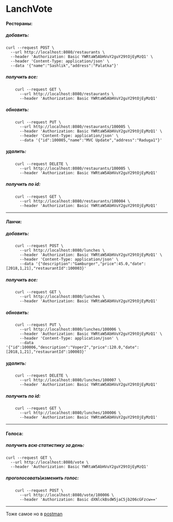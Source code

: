 # LanchVote

#### Рестораны: 


##### добавить:
    curl --request POST \
      --url http://localhost:8080/restaurants \
      --header 'Authorization: Basic YWRtaW5AbHVuY2guY29tOjEyMzQ1' \
      --header 'Content-Type: application/json' \
      --data '{"name":"Sashlik","address":"Palatka"}'

		  
##### получить все:
		curl --request GET \
		  --url http://localhost:8080/restaurants \
		  --header 'Authorization: Basic YWRtaW5AbHVuY2guY29tOjEyMzQ1'

##### обновить:
		curl --request PUT \
		  --url http://localhost:8080/restaurants/100005 \
		  --header 'Authorization: Basic YWRtaW5AbHVuY2guY29tOjEyMzQ1' \
		  --header 'Content-Type: application/json' \
		  --data '{"id":100005,"name":"MVC Update","address":"Raduga1"}'

##### удалить:
		curl --request DELETE \
		  --url http://localhost:8080/restaurants/100005 \
		  --header 'Authorization: Basic YWRtaW5AbHVuY2guY29tOjEyMzQ1'

##### получить по id:
		curl --request GET \
		  --url http://localhost:8080/restaurants/100004 \
		  --header 'Authorization: Basic YWRtaW5AbHVuY2guY29tOjEyMzQ1'


***
  
  
#### Ланчи:

##### добавить:
		curl --request POST \
		  --url http://localhost:8080/lunches \
		  --header 'Authorization: Basic YWRtaW5AbHVuY2guY29tOjEyMzQ1' \
		  --header 'Content-Type: application/json' \
		  --data '{"description":"Gamburger","price":45.0,"date":[2018,1,21],"restaurantId":100003}'
		  
##### получить все:
		curl --request GET \
		  --url http://localhost:8080/lunches \
		  --header 'Authorization: Basic YWRtaW5AbHVuY2guY29tOjEyMzQ1'

##### обновить:
		curl --request PUT \
		  --url http://localhost:8080/lunches/100006 \
		  --header 'Authorization: Basic YWRtaW5AbHVuY2guY29tOjEyMzQ1' \
		  --header 'Content-Type: application/json' \
		  --data '{"id":100006,"description":"Voper2","price":120.0,"date":[2018,1,21],"restaurantId":100003}'

##### удалить:
		curl --request DELETE \
		  --url http://localhost:8080/lunches/100007 \
		  --header 'Authorization: Basic YWRtaW5AbHVuY2guY29tOjEyMzQ1'

##### получить по id:
		curl --request GET \
		  --url http://localhost:8080/lunches/100006 \
		  --header 'Authorization: Basic YWRtaW5AbHVuY2guY29tOjEyMzQ1'

***

#### Голоса:

##### получить всю статистику за день:
    curl --request GET \
      --url http://localhost:8080/vote \
      --header 'Authorization: Basic YWRtaW5AbHVuY2guY29tOjEyMzQ1'

##### проголосовать\изменить голос:
		curl --request POST \
		  --url http://localhost:8080/vote/100006 \
		  --header 'Authorization: Basic dXNlckBsdW5jaC5jb206cGFzcw=='
		  
***

Тоже самое но в [postman](https://documenter.getpostman.com/view/3513801/lunch-vote/7TKgY4t)